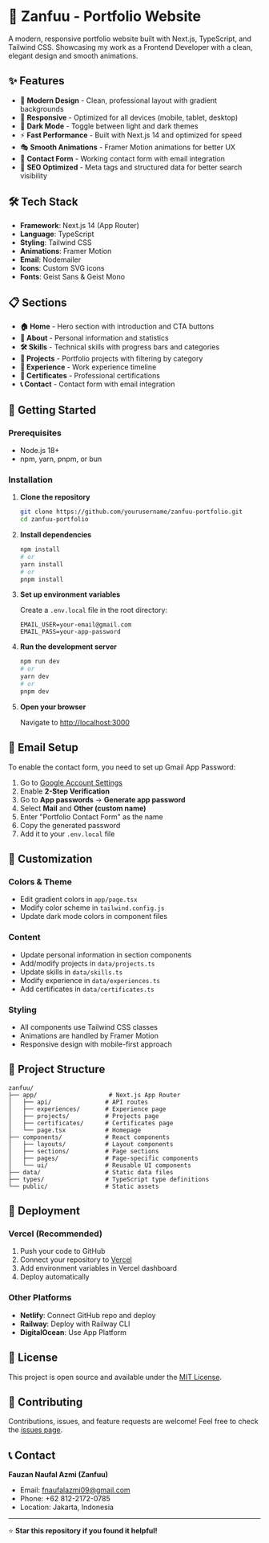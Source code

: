 # 🚀 Zanfuu - Portfolio Website

A modern, responsive portfolio website built with Next.js, TypeScript, and Tailwind CSS. Showcasing my work as a Frontend Developer with a clean, elegant design and smooth animations.

## ✨ Features

- 🎨 **Modern Design** - Clean, professional layout with gradient backgrounds
- 📱 **Responsive** - Optimized for all devices (mobile, tablet, desktop)
- 🌙 **Dark Mode** - Toggle between light and dark themes
- ⚡ **Fast Performance** - Built with Next.js 14 and optimized for speed
- 🎭 **Smooth Animations** - Framer Motion animations for better UX
- 📧 **Contact Form** - Working contact form with email integration
- 🎯 **SEO Optimized** - Meta tags and structured data for better search visibility

## 🛠️ Tech Stack

- **Framework**: Next.js 14 (App Router)
- **Language**: TypeScript
- **Styling**: Tailwind CSS
- **Animations**: Framer Motion
- **Email**: Nodemailer
- **Icons**: Custom SVG icons
- **Fonts**: Geist Sans & Geist Mono

## 📋 Sections

- **🏠 Home** - Hero section with introduction and CTA buttons
- **👤 About** - Personal information and statistics
- **🛠️ Skills** - Technical skills with progress bars and categories
- **🚀 Projects** - Portfolio projects with filtering by category
- **💼 Experience** - Work experience timeline
- **📜 Certificates** - Professional certifications
- **📞 Contact** - Contact form with email integration

## 🚀 Getting Started

### Prerequisites

- Node.js 18+ 
- npm, yarn, pnpm, or bun

### Installation

1. **Clone the repository**
   ```bash
   git clone https://github.com/yourusername/zanfuu-portfolio.git
   cd zanfuu-portfolio
   ```

2. **Install dependencies**
   ```bash
   npm install
   # or
   yarn install
   # or
   pnpm install
   ```

3. **Set up environment variables**
   
   Create a `.env.local` file in the root directory:
   ```env
   EMAIL_USER=your-email@gmail.com
   EMAIL_PASS=your-app-password
   ```

4. **Run the development server**
   ```bash
   npm run dev
   # or
   yarn dev
   # or
   pnpm dev
   ```

5. **Open your browser**
   
   Navigate to [http://localhost:3000](http://localhost:3000)

## 📧 Email Setup

To enable the contact form, you need to set up Gmail App Password:

1. Go to [Google Account Settings](https://myaccount.google.com/)
2. Enable **2-Step Verification**
3. Go to **App passwords** → **Generate app password**
4. Select **Mail** and **Other (custom name)**
5. Enter "Portfolio Contact Form" as the name
6. Copy the generated password
7. Add it to your `.env.local` file

## 🎨 Customization

### Colors & Theme
- Edit gradient colors in `app/page.tsx`
- Modify color scheme in `tailwind.config.js`
- Update dark mode colors in component files

### Content
- Update personal information in section components
- Add/modify projects in `data/projects.ts`
- Update skills in `data/skills.ts`
- Modify experience in `data/experiences.ts`
- Add certificates in `data/certificates.ts`

### Styling
- All components use Tailwind CSS classes
- Animations are handled by Framer Motion
- Responsive design with mobile-first approach

## 📁 Project Structure

```
zanfuu/
├── app/                    # Next.js App Router
│   ├── api/               # API routes
│   ├── experiences/       # Experience page
│   ├── projects/          # Projects page
│   ├── certificates/      # Certificates page
│   └── page.tsx           # Homepage
├── components/            # React components
│   ├── layouts/           # Layout components
│   ├── sections/          # Page sections
│   ├── pages/             # Page-specific components
│   └── ui/                # Reusable UI components
├── data/                  # Static data files
├── types/                 # TypeScript type definitions
└── public/                # Static assets
```

## 🚀 Deployment

### Vercel (Recommended)

1. Push your code to GitHub
2. Connect your repository to [Vercel](https://vercel.com)
3. Add environment variables in Vercel dashboard
4. Deploy automatically

### Other Platforms

- **Netlify**: Connect GitHub repo and deploy
- **Railway**: Deploy with Railway CLI
- **DigitalOcean**: Use App Platform

## 📝 License

This project is open source and available under the [MIT License](LICENSE).

## 🤝 Contributing

Contributions, issues, and feature requests are welcome! Feel free to check the [issues page](https://github.com/yourusername/zanfuu-portfolio/issues).

## 📞 Contact

**Fauzan Naufal Azmi (Zanfuu)**
- Email: fnaufalazmi09@gmail.com
- Phone: +62 812-2172-0785
- Location: Jakarta, Indonesia

---

⭐ **Star this repository if you found it helpful!**